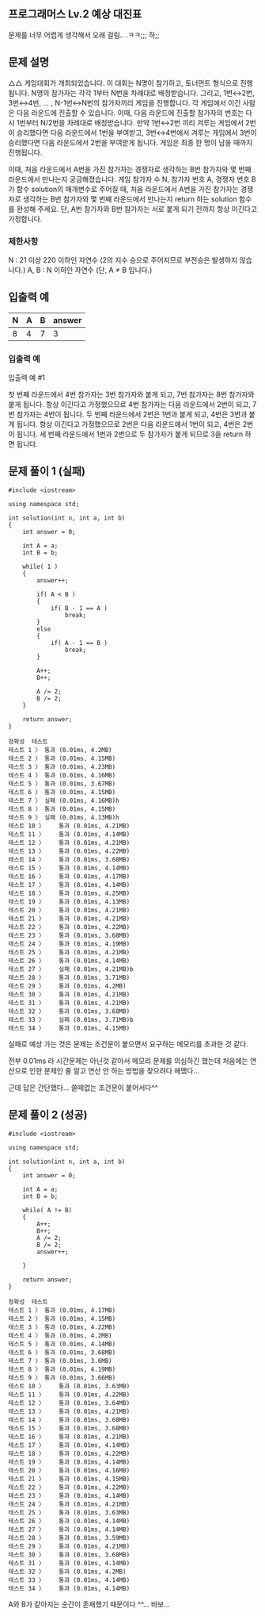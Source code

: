 ## 프로그래머스 Lv.2 예상 대진표
문제를 너무 어렵게 생각해서 오래 걸림.. .ㅋㅋ;;;
하;;

## 문제 설명
△△ 게임대회가 개최되었습니다. 이 대회는 N명이 참가하고, 토너먼트 형식으로 진행됩니다. N명의 참가자는 각각 1부터 N번을 차례대로 배정받습니다. 그리고, 1번↔2번, 3번↔4번, ... , N-1번↔N번의 참가자끼리 게임을 진행합니다. 각 게임에서 이긴 사람은 다음 라운드에 진출할 수 있습니다. 이때, 다음 라운드에 진출할 참가자의 번호는 다시 1번부터 N/2번을 차례대로 배정받습니다. 만약 1번↔2번 끼리 겨루는 게임에서 2번이 승리했다면 다음 라운드에서 1번을 부여받고, 3번↔4번에서 겨루는 게임에서 3번이 승리했다면 다음 라운드에서 2번을 부여받게 됩니다. 게임은 최종 한 명이 남을 때까지 진행됩니다.

이때, 처음 라운드에서 A번을 가진 참가자는 경쟁자로 생각하는 B번 참가자와 몇 번째 라운드에서 만나는지 궁금해졌습니다. 게임 참가자 수 N, 참가자 번호 A, 경쟁자 번호 B가 함수 solution의 매개변수로 주어질 때, 처음 라운드에서 A번을 가진 참가자는 경쟁자로 생각하는 B번 참가자와 몇 번째 라운드에서 만나는지 return 하는 solution 함수를 완성해 주세요. 단, A번 참가자와 B번 참가자는 서로 붙게 되기 전까지 항상 이긴다고 가정합니다.

### 제한사항
N : 21 이상 220 이하인 자연수 (2의 지수 승으로 주어지므로 부전승은 발생하지 않습니다.)
A, B : N 이하인 자연수 (단, A ≠ B 입니다.)

## 입출력 예
| N |	A | 	B |	answer|
|---|---|---|---|
| 8	 | 4 |	7 |	3 |
### 입출력 예
입출력 예 #1

첫 번째 라운드에서 4번 참가자는 3번 참가자와 붙게 되고, 7번 참가자는 8번 참가자와 붙게 됩니다. 항상 이긴다고 가정했으므로 4번 참가자는 다음 라운드에서 2번이 되고, 7번 참가자는 4번이 됩니다. 두 번째 라운드에서 2번은 1번과 붙게 되고, 4번은 3번과 붙게 됩니다. 항상 이긴다고 가정했으므로 2번은 다음 라운드에서 1번이 되고, 4번은 2번이 됩니다. 세 번째 라운드에서 1번과 2번으로 두 참가자가 붙게 되므로 3을 return 하면 됩니다.

## 문제 풀이 1 (실패)
```
#include <iostream>

using namespace std;

int solution(int n, int a, int b)
{
    int answer = 0;

    int A = a;
    int B = b;
    
    while( 1 )
    {
        answer++;
        
        if( A < B )
        {
            if( B - 1 == A )
                break;
        }
        else
        {
            if( A - 1 == B )
                break;
        }
        
        A++;
        B++;
        
        A /= 2;
        B /= 2;
    }

    return answer;
}
```
```
정확성  테스트
테스트 1 〉	통과 (0.01ms, 4.2MB)
테스트 2 〉	통과 (0.01ms, 4.15MB)
테스트 3 〉	통과 (0.01ms, 4.23MB)
테스트 4 〉	통과 (0.01ms, 4.16MB)
테스트 5 〉	통과 (0.01ms, 3.67MB)
테스트 6 〉	통과 (0.01ms, 4.15MB)
테스트 7 〉	실패 (0.01ms, 4.16MB)h
테스트 8 〉	통과 (0.01ms, 4.15MB)
테스트 9 〉	실패 (0.01ms, 4.13MB)h
테스트 10 〉	통과 (0.01ms, 4.21MB)
테스트 11 〉	통과 (0.01ms, 4.14MB)
테스트 12 〉	통과 (0.01ms, 4.21MB)
테스트 13 〉	통과 (0.01ms, 4.22MB)
테스트 14 〉	통과 (0.01ms, 3.68MB)
테스트 15 〉	통과 (0.01ms, 4.14MB)
테스트 16 〉	통과 (0.01ms, 4.17MB)
테스트 17 〉	통과 (0.01ms, 4.14MB)
테스트 18 〉	통과 (0.01ms, 4.25MB)
테스트 19 〉	통과 (0.01ms, 4.13MB)
테스트 20 〉	통과 (0.01ms, 4.21MB)
테스트 21 〉	통과 (0.01ms, 4.21MB)
테스트 22 〉	통과 (0.01ms, 4.22MB)
테스트 23 〉	통과 (0.01ms, 3.68MB)
테스트 24 〉	통과 (0.01ms, 4.19MB)
테스트 25 〉	통과 (0.01ms, 4.21MB)
테스트 26 〉	통과 (0.01ms, 4.14MB)
테스트 27 〉	실패 (0.01ms, 4.21MB)b
테스트 28 〉	통과 (0.01ms, 3.71MB)
테스트 29 〉	통과 (0.01ms, 4.2MB)
테스트 30 〉	통과 (0.01ms, 4.21MB)
테스트 31 〉	통과 (0.01ms, 4.21MB)
테스트 32 〉	통과 (0.01ms, 3.68MB)
테스트 33 〉	실패 (0.01ms, 3.71MB)b
테스트 34 〉	통과 (0.01ms, 4.15MB)
```
실패로 예상 가는 것은 문제는 조건문이 붙으면서 요구하는 메모리를 초과한 것 같다.

전부 0.01ms 라 시간문제는 아닌것 같아서 메모리 문제를 의심하긴 했는데 처음에는 연산으로 인한 문제인 줄 알고 연산 안 하는 방법을 찾으려다 헤맸다... 

근데 답은 간단했다... 쓸떼없는 조건문이 붙어서다^^


## 문제 풀이 2 (성공)
```
#include <iostream>

using namespace std;

int solution(int n, int a, int b)
{
    int answer = 0;

    int A = a;
    int B = b;

    while( A != B)
    {
        A++;
        B++;
        A /= 2;
        B /= 2;
        answer++;

    }

    return answer;
}
```
```
정확성  테스트
테스트 1 〉	통과 (0.01ms, 4.17MB)
테스트 2 〉	통과 (0.01ms, 4.15MB)
테스트 3 〉	통과 (0.01ms, 4.22MB)
테스트 4 〉	통과 (0.01ms, 4.2MB)
테스트 5 〉	통과 (0.01ms, 4.14MB)
테스트 6 〉	통과 (0.01ms, 3.68MB)
테스트 7 〉	통과 (0.01ms, 3.6MB)
테스트 8 〉	통과 (0.01ms, 4.19MB)
테스트 9 〉	통과 (0.01ms, 3.66MB)
테스트 10 〉	통과 (0.01ms, 3.63MB)
테스트 11 〉	통과 (0.01ms, 4.22MB)
테스트 12 〉	통과 (0.01ms, 3.64MB)
테스트 13 〉	통과 (0.01ms, 4.21MB)
테스트 14 〉	통과 (0.01ms, 3.68MB)
테스트 15 〉	통과 (0.01ms, 3.68MB)
테스트 16 〉	통과 (0.01ms, 4.21MB)
테스트 17 〉	통과 (0.01ms, 4.14MB)
테스트 18 〉	통과 (0.01ms, 4.22MB)
테스트 19 〉	통과 (0.01ms, 4.14MB)
테스트 20 〉	통과 (0.01ms, 4.16MB)
테스트 21 〉	통과 (0.01ms, 4.15MB)
테스트 22 〉	통과 (0.01ms, 4.22MB)
테스트 23 〉	통과 (0.01ms, 4.14MB)
테스트 24 〉	통과 (0.01ms, 4.21MB)
테스트 25 〉	통과 (0.01ms, 3.63MB)
테스트 26 〉	통과 (0.01ms, 4.14MB)
테스트 27 〉	통과 (0.01ms, 4.14MB)
테스트 28 〉	통과 (0.01ms, 3.59MB)
테스트 29 〉	통과 (0.01ms, 4.21MB)
테스트 30 〉	통과 (0.01ms, 3.68MB)
테스트 31 〉	통과 (0.01ms, 4.14MB)
테스트 32 〉	통과 (0.01ms, 4.2MB)
테스트 33 〉	통과 (0.01ms, 4.14MB)
테스트 34 〉	통과 (0.01ms, 4.14MB)
```

A와 B가 같아지는 순간이 존재했기 때문이다 ^^... 바보...
